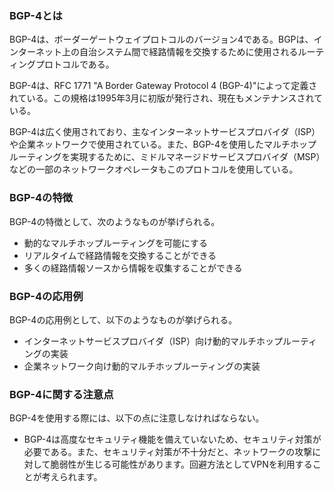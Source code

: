 


### BGP-4とは
BGP-4は、ボーダーゲートウェイプロトコルのバージョン4である。BGPは、インターネット上の自治システム間で経路情報を交換するために使用されるルーティングプロトコルである。

BGP-4は、RFC 1771 "A Border Gateway Protocol 4 (BGP-4)"によって定義されている。この規格は1995年3月に初版が発行され、現在もメンテナンスされている。

BGP-4は広く使用されており、主なインターネットサービスプロバイダ（ISP）や企業ネットワークで使用されている。また、BGP-4を使用したマルチホップルーティングを実現するために、ミドルマネージドサービスプロバイダ（MSP）などの一部のネットワークオペレータもこのプロトコルを使用している。


### BGP-4の特徴
BGP-4の特徴として、次のようなものが挙げられる。

* 動的なマルチホップルーティングを可能にする
* リアルタイムで経路情報を交換することができる
* 多くの経路情報ソースから情報を収集することができる


### BGP-4の応用例
BGP-4の応用例として、以下のようなものが挙げられる。

* インターネットサービスプロバイダ（ISP）向け動的マルチホップルーティングの実装
* 企業ネットワーク向け動的マルチホップルーティングの実装


### BGP-4に関する注意点
BGP-4を使用する際には、以下の点に注意しなければならない。

* BGP-4は高度なセキュリティ機能を備えていないため、セキュリティ対策が必要である。また、セキュリティ対策が不十分だと、ネットワークの攻撃に対して脆弱性が生じる可能性があります。回避方法としてVPNを利用することが考えられます。